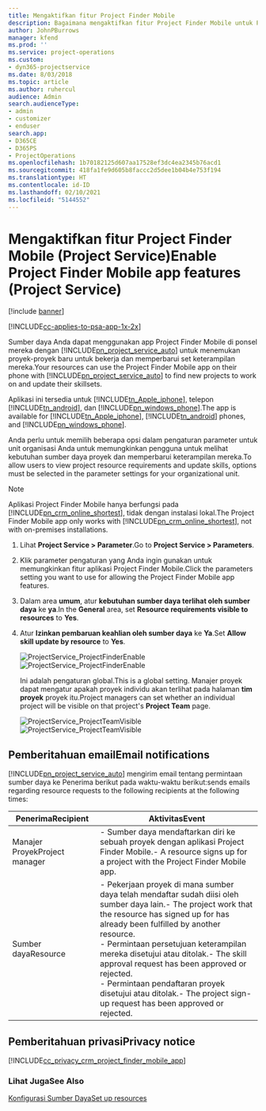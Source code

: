 ```yaml
---
title: Mengaktifkan fitur Project Finder Mobile
description: Bagaimana mengaktifkan fitur Project Finder Mobile untuk Project Service
author: JohnPBurrows
manager: kfend
ms.prod: ''
ms.service: project-operations
ms.custom:
- dyn365-projectservice
ms.date: 8/03/2018
ms.topic: article
ms.author: ruhercul
audience: Admin
search.audienceType:
- admin
- customizer
- enduser
search.app:
- D365CE
- D365PS
- ProjectOperations
ms.openlocfilehash: 1b70182125d607aa17528ef3dc4ea2345b76acd1
ms.sourcegitcommit: 418fa1fe9d605b8faccc2d5dee1b04b4e753f194
ms.translationtype: HT
ms.contentlocale: id-ID
ms.lasthandoff: 02/10/2021
ms.locfileid: "5144552"
---
```

# <a name="enable-project-finder-mobile-app-features-project-service"></a><span data-ttu-id="9b540-103">Mengaktifkan fitur Project Finder Mobile (Project Service)</span><span class="sxs-lookup"><span data-stu-id="9b540-103">Enable Project Finder Mobile app features (Project Service)</span></span>

[!include [banner](../includes/psa-now-project-operations.md)]

[!INCLUDE[cc-applies-to-psa-app-1x-2x](../includes/cc-applies-to-psa-app-1x-2x.md)]

<span data-ttu-id="9b540-104">Sumber daya Anda dapat menggunakan app Project Finder Mobile di ponsel mereka dengan [!INCLUDE[pn_project_service_auto](../includes/pn-project-service-auto.md)] untuk menemukan proyek-proyek baru untuk bekerja dan memperbarui set keterampilan mereka.</span><span class="sxs-lookup"><span data-stu-id="9b540-104">Your resources can use the Project Finder Mobile app on their phone with [!INCLUDE[pn_project_service_auto](../includes/pn-project-service-auto.md)] to find new projects to work on and update their skillsets.</span></span>  
  
 <span data-ttu-id="9b540-105">Aplikasi ini tersedia untuk [!INCLUDE[tn_Apple_iphone](../includes/tn-apple-iphone.md)], telepon [!INCLUDE[tn_android](../includes/tn-android.md)], dan [!INCLUDE[pn_windows_phone](../includes/pn-windows-phone.md)].</span><span class="sxs-lookup"><span data-stu-id="9b540-105">The app is available for [!INCLUDE[tn_Apple_iphone](../includes/tn-apple-iphone.md)], [!INCLUDE[tn_android](../includes/tn-android.md)] phones, and [!INCLUDE[pn_windows_phone](../includes/pn-windows-phone.md)].</span></span>  
    
 <span data-ttu-id="9b540-106">Anda perlu untuk memilih beberapa opsi dalam pengaturan parameter untuk unit organisasi Anda untuk memungkinkan pengguna untuk melihat kebutuhan sumber daya proyek dan memperbarui keterampilan mereka.</span><span class="sxs-lookup"><span data-stu-id="9b540-106">To allow users to view project resource requirements and update skills, options must be selected in the parameter settings for your organizational unit.</span></span>
  
> [!NOTE]
>  <span data-ttu-id="9b540-107">Aplikasi Project Finder Mobile hanya berfungsi pada [!INCLUDE[pn_crm_online_shortest](../includes/pn-crm-online-shortest.md)], tidak dengan instalasi lokal.</span><span class="sxs-lookup"><span data-stu-id="9b540-107">The Project Finder Mobile app only works with [!INCLUDE[pn_crm_online_shortest](../includes/pn-crm-online-shortest.md)], not with on-premises installations.</span></span>  
  
1. <span data-ttu-id="9b540-108">Lihat **Project Service > Parameter**.</span><span class="sxs-lookup"><span data-stu-id="9b540-108">Go to **Project Service > Parameters**.</span></span>  
  
2. <span data-ttu-id="9b540-109">Klik parameter pengaturan yang Anda ingin gunakan untuk memungkinkan fitur aplikasi Project Finder Mobile.</span><span class="sxs-lookup"><span data-stu-id="9b540-109">Click the parameters setting you want to use for allowing the Project Finder Mobile app features.</span></span>  
  
3. <span data-ttu-id="9b540-110">Dalam area **umum**, atur **kebutuhan sumber daya terlihat oleh sumber daya** ke **ya**.</span><span class="sxs-lookup"><span data-stu-id="9b540-110">In the **General** area, set **Resource requirements visible to resources** to **Yes**.</span></span>  
  
4. <span data-ttu-id="9b540-111">Atur **Izinkan pembaruan keahlian oleh sumber daya** ke **Ya**.</span><span class="sxs-lookup"><span data-stu-id="9b540-111">Set **Allow skill update by resource** to **Yes**.</span></span>  
  
   <span data-ttu-id="9b540-112">![ProjectService_ProjectFinderEnable](../psa/media/project-service-project-finder-enable.png "ProjectService_ProjectFinderEnable")</span><span class="sxs-lookup"><span data-stu-id="9b540-112">![ProjectService_ProjectFinderEnable](../psa/media/project-service-project-finder-enable.png "ProjectService_ProjectFinderEnable")</span></span>  
  
   <span data-ttu-id="9b540-113">Ini adalah pengaturan global.</span><span class="sxs-lookup"><span data-stu-id="9b540-113">This is a global setting.</span></span> <span data-ttu-id="9b540-114">Manajer proyek dapat mengatur apakah proyek individu akan terlihat pada halaman **tim proyek** proyek itu.</span><span class="sxs-lookup"><span data-stu-id="9b540-114">Project managers can set whether an individual project will be visible on that project's **Project Team** page.</span></span>  
  
   <span data-ttu-id="9b540-115">![ProjectService_ProjectTeamVisible](../psa/media/project-service-project-team-visible.png "ProjectService_ProjectTeamVisible")</span><span class="sxs-lookup"><span data-stu-id="9b540-115">![ProjectService_ProjectTeamVisible](../psa/media/project-service-project-team-visible.png "ProjectService_ProjectTeamVisible")</span></span>  
  
## <a name="email-notifications"></a><span data-ttu-id="9b540-116">Pemberitahuan email</span><span class="sxs-lookup"><span data-stu-id="9b540-116">Email notifications</span></span>  
 [!INCLUDE[pn_project_service_auto](../includes/pn-project-service-auto.md)] <span data-ttu-id="9b540-117">mengirim email tentang permintaan sumber daya ke Penerima berikut pada waktu-waktu berikut:</span><span class="sxs-lookup"><span data-stu-id="9b540-117">sends emails regarding resource requests to the following recipients at the following times:</span></span>  
  
|<span data-ttu-id="9b540-118">Penerima</span><span class="sxs-lookup"><span data-stu-id="9b540-118">Recipient</span></span>|<span data-ttu-id="9b540-119">Aktivitas</span><span class="sxs-lookup"><span data-stu-id="9b540-119">Event</span></span>|  
|---------------|-----------|  
|<span data-ttu-id="9b540-120">Manajer Proyek</span><span class="sxs-lookup"><span data-stu-id="9b540-120">Project manager</span></span>|<span data-ttu-id="9b540-121">- Sumber daya mendaftarkan diri ke sebuah proyek dengan aplikasi Project Finder Mobile.</span><span class="sxs-lookup"><span data-stu-id="9b540-121">- A resource signs up for a project with the Project Finder Mobile app.</span></span>|  
|<span data-ttu-id="9b540-122">Sumber daya</span><span class="sxs-lookup"><span data-stu-id="9b540-122">Resource</span></span>|<span data-ttu-id="9b540-123">- Pekerjaan proyek di mana sumber daya telah mendaftar sudah diisi oleh sumber daya lain.</span><span class="sxs-lookup"><span data-stu-id="9b540-123">- The project work that the resource has signed up for has already been fulfilled by another resource.</span></span><br /><span data-ttu-id="9b540-124">- Permintaan persetujuan keterampilan mereka disetujui atau ditolak.</span><span class="sxs-lookup"><span data-stu-id="9b540-124">- The skill approval request has been approved or rejected.</span></span><br /><span data-ttu-id="9b540-125">- Permintaan pendaftaran proyek disetujui atau ditolak.</span><span class="sxs-lookup"><span data-stu-id="9b540-125">- The project sign-up request has been approved or rejected.</span></span>|  
  
## <a name="privacy-notice"></a><span data-ttu-id="9b540-126">Pemberitahuan privasi</span><span class="sxs-lookup"><span data-stu-id="9b540-126">Privacy notice</span></span>  
 [!INCLUDE[cc_privacy_crm_project_finder_mobile_app](../includes/cc-privacy-crm-project-finder-mobile-app.md)]  
  
### <a name="see-also"></a><span data-ttu-id="9b540-127">Lihat Juga</span><span class="sxs-lookup"><span data-stu-id="9b540-127">See Also</span></span>  
 [<span data-ttu-id="9b540-128">Konfigurasi Sumber Daya</span><span class="sxs-lookup"><span data-stu-id="9b540-128">Set up resources</span></span>](../psa/set-up-resources.md)
